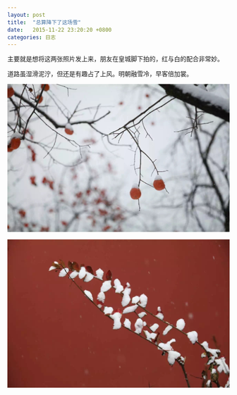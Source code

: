 ```yaml
---
layout: post
title:  "总算降下了这场雪"
date:   2015-11-22 23:20:20 +0800
categories: 日志
---
```

主要就是想将这两张照片发上来，朋友在皇城脚下拍的，红与白的配合非常妙。

道路虽湿滑泥泞，但还是有趣占了上风。明朝融雪冷，早客倍加裳。

![雪1](/assets/images/blog/2015-11-22-snow0.jpg)

![雪2](/assets/images/blog/2015-11-22-snow1.jpg)
